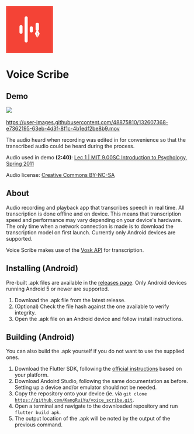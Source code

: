 <img src="https://github.com/KangRuiYu/voice_scribe/blob/aa04a8135edbc159d65bb11829c596333075ec05/assets/icon.png" width="128"> 

# Voice Scribe

## Demo

<img src="https://user-images.githubusercontent.com/48875810/132606729-7db6f3b5-085e-47ce-bf43-026fa3290a21.gif" width="296">

https://user-images.githubusercontent.com/48875810/132607368-e7362195-63eb-4d3f-8f1c-4b1edf2be8b9.mov

The audio heard when recording was edited in for convenience so that the transcribed audio could be heard during the process.

Audio used in demo **(2:40)**: [Lec 1 | MIT 9.00SC Introduction to Psychology, Spring 2011](https://www.youtube.com/watch?v=2fbrl6WoIyo&t=320s)

Audio license: [Creative Commons BY-NC-SA](https://ocw.mit.edu/terms/)

## About

Audio recording and playback app that transcribes speech in real time. All transcription is done offline and on device. This means that transcription speed and performance may vary depending on your device's hardware. The only time when a network connection is made is to download the transcription model on first launch. Currently only Android devices are supported.

Voice Scribe makes use of the [Vosk API](https://github.com/alphacep/vosk-api) for transcription.

## Installing (Android)

Pre-built .apk files are available in the [releases page](https://github.com/KangRuiYu/voice_scribe/releases).
Only Android devices running Android 5 or newer are supported.

1. Download the .apk file from the latest release.
2. (Optional) Check the file hash against the one available to verify integrity.
3. Open the .apk file on an Android device and follow install instructions.

## Building (Android)

You can also build the .apk yourself if you do not want to use the supplied ones.

1. Download the Flutter SDK, following the [official instructions](https://flutter.dev/docs/get-started/install) based on your platform.
2. Download Andoird Studio, following the same documentation as before. Setting up a device and/or emulator should not be needed.
3. Copy the repository onto your device (ie. via <code>git clone https://github.com/KangRuiYu/voice_scribe.git</code>.
4. Open a terminal and navigate to the downloaded repository and run <code>flutter build apk</code>.
5. The output location of the .apk will be noted by the output of the previous command.
